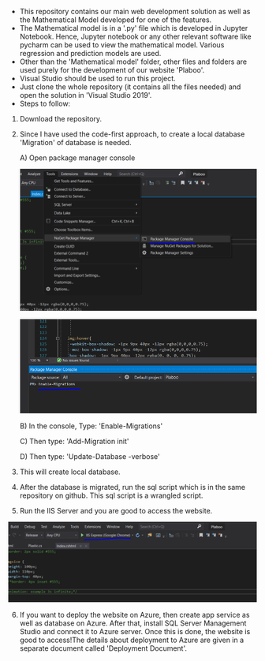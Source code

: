 - This repository contains our main web development solution as well as the Mathematical Model developed for one of the features.
- The Mathematical model is in a '.py' file which is developed in Jupyter Notebook. Hence, Jupyter notebook or any other relevant software like pycharm can be used to view the mathematical model. Various regression and prediction models are used.
- Other than the 'Mathematical model' folder, other files and folders are used purely for the development of our website 'Plaboo'.
- Visual Studio should be used to run this project.
- Just clone the whole repository (it contains all the files needed) and open the solution in 'Visual Studio 2019'.
- Steps to follow:
1. Download the repository.
2. Since I have used the code-first approach, to create a local database 'Migration' of database is needed. 

   A) Open package manager console
   
   ![screenshot](Screenshots/migration1.PNG)
   
   ![screenshot](Screenshots/migration2.PNG)
   
   B) In the console, Type: 'Enable-Migrations'

   C) Then type: 'Add-Migration init'

   D) Then type: 'Update-Database -verbose'

3. This will create local database.

4. After the database is migrated, run the sql script which is in the same repository on github. This sql script is a wrangled script.

5. Run the IIS Server and you are good to access the website.
   
 ![screenshot](Screenshots/run.PNG)

6. If you want to deploy the website on Azure, then create app service as well as database on Azure. After that, install SQL Server Management Studio and connect it to Azure server. Once this is done, the website is good to access!The details about deployment to Azure are given in a separate document called 'Deployment Document'.
